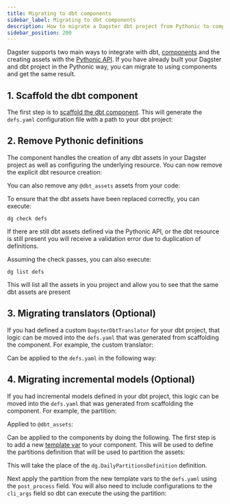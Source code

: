 ```yaml
---
title: Migrating to dbt components
sidebar_label: Migrating to dbt components
description: How to migrate a Dagster dbt project from Pythonic to components.
sidebar_position: 200
---
```


Dagster supports two main ways to integrate with dbt, [components](/integrations/libraries/dbt) and the creating assets with the [Pythonic API](/integrations/libraries/dbt/dbt-pythonic). If you have already built your Dagster and dbt project in the Pythonic way, you can migrate to using components and get the same result.

## 1. Scaffold the dbt component

The first step is to [scaffold the dbt component](integrations/libraries/dbt#3-scaffold-a-dbt-component-definition). This will generate the `defs.yaml` configuration file with a path to your dbt project:

<CodeExample
  path="docs_snippets/docs_snippets/guides/components/integrations/dbt-component/7-component.yaml"
  title="my_project/defs/dbt_ingest/defs.yaml"
  language="yaml"
/>

## 2. Remove Pythonic definitions

The component handles the creation of any dbt assets in your Dagster project as well as configuring the underlying resource. You can now remove the explicit dbt resource creation:

<CodeExample
  path="docs_snippets/docs_snippets/integrations/dbt/pythonic/resources.py"
  title="my_project/defs/resources.py"
  language="python"
/>

You can also remove any `@dbt_assets` assets from your code:

<CodeExample
  path="docs_snippets/docs_snippets/integrations/dbt/pythonic/assets.py"
  title="my_project/defs/assets.py"
  language="python"
/>

To ensure that the dbt assets have been replaced correctly, you can execute:

```
dg check defs
```

If there are still dbt assets defined via the Pythonic API, or the dbt resource is still present you will receive a validation error due to duplication of definitions.

Assuming the check passes, you can also execute:

```
dg list defs
```

This will list all the assets in you project and allow you to see that the same dbt assets are present

## 3. Migrating translators (Optional)

If you had defined a custom `DagsterDbtTranslator` for your dbt project, that logic can be moved into the `defs.yaml` that was generated from scaffolding the component. For example, the custom translator:

<CodeExample
  path="docs_snippets/docs_snippets/integrations/dbt/pythonic/assets_translator.py"
  title="my_project/defs/assets.py"
  language="python"
  startAfter="start_custom_dagster_dbt_translator"
  endBefore="end_custom_dagster_dbt_translator"
/>

Can be applied to the `defs.yaml` in the following way:

<CodeExample
  path="docs_snippets/docs_snippets/guides/components/integrations/dbt-component/22-defs.yaml"
  title="my_project/defs/dbt_ingest/defs.yaml"
  language="yaml"
/>

## 4. Migrating incremental models (Optional)

If you had incremental models defined in your dbt project, this logic can be moved into the `defs.yaml` that was generated from scaffolding the component. For example, the partition:

<CodeExample
  path="docs_snippets/docs_snippets/integrations/dbt/pythonic/assets_incrementals.py"
  title="my_project/defs/assets.py"
  language="python"
  startAfter="start_incremental_partition"
  endBefore="end_incremental_partition"
/>

Applied to `@dbt_assets`:

<CodeExample
  path="docs_snippets/docs_snippets/integrations/dbt/pythonic/assets_incrementals.py"
  title="my_project/defs/assets.py"
  language="python"
  startAfter="start_incremental_dbt_models"
  endBefore="end_incremental_dbt_models"
/>

Can be applied to the components by doing the following. The first step is to add a new [template var](/guides/build/components/building-pipelines-with-components/using-template-variables) to your component. This will be used to define the partitions definition that will be used to partition the assets:

<CodeExample
  path="docs_snippets/docs_snippets/guides/components/integrations/dbt-component/18-template-vars.py"
  language="python"
  title="my_project/defs/dbt_ingest/template_vars.py"
/>

This will take the place of the `dg.DailyPartitionsDefinition` definition.

Next apply the partition from the new template vars to the `defs.yaml` using the `post_process` field. You will also need to include configurations to the `cli_args` field so dbt can execute the using the partition:

<CodeExample
  path="docs_snippets/docs_snippets/guides/components/integrations/dbt-component/20-defs.yaml"
  title="my_project/defs/dbt_ingest/defs.yaml"
  language="yaml"
/>
